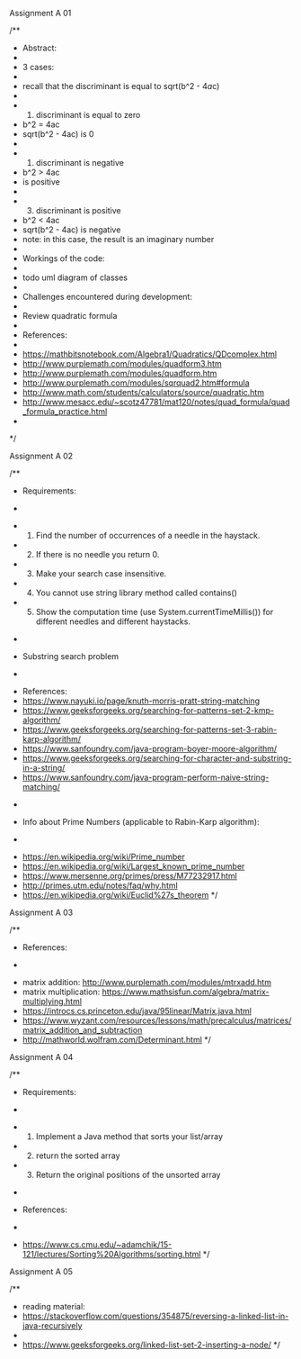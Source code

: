 Assignment A 01

/**
 * Abstract:
 *
 * 3 cases:
 *
 * recall that the discriminant is equal to sqrt(b^2 - 4*a*c)
 *
 * 1) discriminant is equal to zero
 * b^2 = 4ac
 * sqrt(b^2 - 4ac) is 0
 *
 * 1) discriminant is negative
 * b^2 > 4ac
 *  is positive
 *
 * 3) discriminant is positive
 * b^2 < 4ac
 * sqrt(b^2 - 4ac) is negative
 * note: in this case, the result is an imaginary number
 *
 * Workings of the code:
 *
 * todo uml diagram of classes
 *
 * Challenges encountered during development:
 *
 * Review quadratic formula
 *
 * References:
 *
 * https://mathbitsnotebook.com/Algebra1/Quadratics/QDcomplex.html
 * http://www.purplemath.com/modules/quadform3.htm
 * http://www.purplemath.com/modules/quadform.htm
 * http://www.purplemath.com/modules/sqrquad2.htm#formula
 * http://www.math.com/students/calculators/source/quadratic.htm
 * http://www.mesacc.edu/~scotz47781/mat120/notes/quad_formula/quad_formula_practice.html
 *
 */
 
Assignment A 02

/**
 * Requirements:
 * <p>
 * 1) Find the number of occurrences of a needle in the haystack.
 * 2) If there is no needle you return 0.
 * 3) Make your search case insensitive.
 * 4) You cannot use string library method called contains()
 * 5) Show the computation time (use System.currentTimeMillis()) for different needles and different haystacks.
 * <p>
 * Substring search problem
 * <p>
 * References:
 * https://www.nayuki.io/page/knuth-morris-pratt-string-matching
 * https://www.geeksforgeeks.org/searching-for-patterns-set-2-kmp-algorithm/
 * https://www.geeksforgeeks.org/searching-for-patterns-set-3-rabin-karp-algorithm/
 * https://www.sanfoundry.com/java-program-boyer-moore-algorithm/
 * https://www.geeksforgeeks.org/searching-for-character-and-substring-in-a-string/
 * https://www.sanfoundry.com/java-program-perform-naive-string-matching/
 * <p>
 * Info about Prime Numbers (applicable to Rabin-Karp algorithm):
 * <p>
 * https://en.wikipedia.org/wiki/Prime_number
 * https://en.wikipedia.org/wiki/Largest_known_prime_number
 * https://www.mersenne.org/primes/press/M77232917.html
 * http://primes.utm.edu/notes/faq/why.html
 * https://en.wikipedia.org/wiki/Euclid%27s_theorem
 */
 
Assignment A 03

/**
 * References:
 * <p>
 * matrix addition: http://www.purplemath.com/modules/mtrxadd.htm
 * matrix multiplication: https://www.mathsisfun.com/algebra/matrix-multiplying.html
 * https://introcs.cs.princeton.edu/java/95linear/Matrix.java.html
 * https://www.wyzant.com/resources/lessons/math/precalculus/matrices/matrix_addition_and_subtraction
 * http://mathworld.wolfram.com/Determinant.html
 */
 
Assignment A 04

/**
 * Requirements:
 * <p>
 * 1) Implement a Java method that sorts your list/array
 * 2) return the sorted array
 * 3) Return the original positions of the unsorted array
 * <p>
 * References:
 * <p>
 * https://www.cs.cmu.edu/~adamchik/15-121/lectures/Sorting%20Algorithms/sorting.html
 */
 
Assignment A 05

/**
 * reading material:
 * https://stackoverflow.com/questions/354875/reversing-a-linked-list-in-java-recursively
 *
 * https://www.geeksforgeeks.org/linked-list-set-2-inserting-a-node/
 */